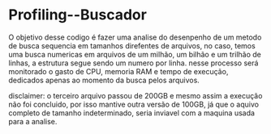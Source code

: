 # Profiling--Buscador
O objetivo desse codigo é fazer uma analise do desenpenho de um metodo de busca sequencia em tamanhos direfentes de arquivos, no caso, temos uma busca numericas em arquivos de um milhão, um bilhão e um trilhão de linhas, a estrutura segue sendo um numero por linha. nesse processo será monitorado o gasto de CPU, memoria RAM e tempo de execução, dedicados apenas ao momento da busca pelos arquivos.

disclaimer: o terceiro arquivo passou de 200GB e mesmo assim a execução não foi concluido, por isso mantive outra versão de 100GB, já que o aquivo completo de tamanho indeterminado, seria inviavel com a maquina usada para a analise.
